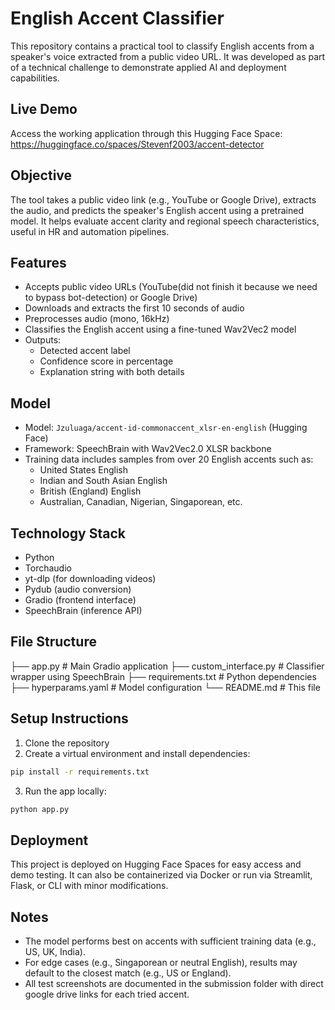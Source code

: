 
# English Accent Classifier

This repository contains a practical tool to classify English accents from a speaker's voice extracted from a public video URL. It was developed as part of a technical challenge to demonstrate applied AI and deployment capabilities.

## Live Demo

Access the working application through this Hugging Face Space:  
https://huggingface.co/spaces/Stevenf2003/accent-detector

## Objective

The tool takes a public video link (e.g., YouTube or Google Drive), extracts the audio, and predicts the speaker's English accent using a pretrained model. It helps evaluate accent clarity and regional speech characteristics, useful in HR and automation pipelines.

## Features

- Accepts public video URLs (YouTube(did not finish it because we need to bypass bot-detection) or Google Drive)
- Downloads and extracts the first 10 seconds of audio
- Preprocesses audio (mono, 16kHz)
- Classifies the English accent using a fine-tuned Wav2Vec2 model
- Outputs:
  - Detected accent label
  - Confidence score in percentage
  - Explanation string with both details

## Model

- Model: `Jzuluaga/accent-id-commonaccent_xlsr-en-english` (Hugging Face)
- Framework: SpeechBrain with Wav2Vec2.0 XLSR backbone
- Training data includes samples from over 20 English accents such as:
  - United States English
  - Indian and South Asian English
  - British (England) English
  - Australian, Canadian, Nigerian, Singaporean, etc.

## Technology Stack

- Python
- Torchaudio
- yt-dlp (for downloading videos)
- Pydub (audio conversion)
- Gradio (frontend interface)
- SpeechBrain (inference API)

## File Structure

├── app.py                      # Main Gradio application
├── custom_interface.py        # Classifier wrapper using SpeechBrain
├── requirements.txt           # Python dependencies
├── hyperparams.yaml           # Model configuration
└── README.md                  # This file


## Setup Instructions

1. Clone the repository
2. Create a virtual environment and install dependencies:

```bash
pip install -r requirements.txt
````

3. Run the app locally:

```bash
python app.py
```

## Deployment

This project is deployed on Hugging Face Spaces for easy access and demo testing. It can also be containerized via Docker or run via Streamlit, Flask, or CLI with minor modifications.


## Notes

* The model performs best on accents with sufficient training data (e.g., US, UK, India).
* For edge cases (e.g., Singaporean or neutral English), results may default to the closest match (e.g., US or England).
* All test screenshots are documented in the submission folder with direct google drive links for each tried accent.


